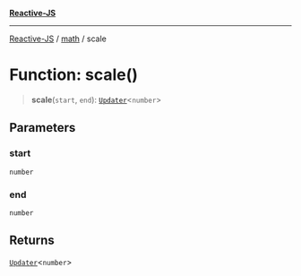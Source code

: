 [**Reactive-JS**](../../README.md)

***

[Reactive-JS](../../README.md) / [math](../README.md) / scale

# Function: scale()

> **scale**(`start`, `end`): [`Updater`](../../functions/type-aliases/Updater.md)\<`number`\>

## Parameters

### start

`number`

### end

`number`

## Returns

[`Updater`](../../functions/type-aliases/Updater.md)\<`number`\>
